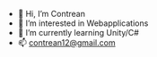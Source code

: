 - 👋 Hi, I’m Contrean
- 👀 I’m interested in Webapplications
- 🌱 I’m currently learning Unity/C#
- 📫 contrean12@gmail.com

<!---
Contrean/Contrean is a ✨ special ✨ repository because its `README.md` (this file) appears on your GitHub profile.
You can click the Preview link to take a look at your changes.
--->
